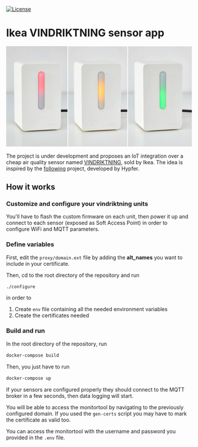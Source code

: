 [![License](http://img.shields.io/:license-mit-blue.svg?style=flat-square)](http://badges.mit-license.org)

# Ikea VINDRIKTNING sensor app

![Vindriktning](report/img/vindriktning.jpeg)

The project is under development and proposes an IoT integration over a cheap air quality sensor named [VINDRIKTNING](https://www.ikea.com/it/it/p/vindriktning-sensore-della-qualita-dellaria-80515910/), sold by Ikea. The idea is inspired by the [following](https://github.com/Hypfer/esp8266-vindriktning-particle-sensor) project, developed by Hypfer.

## How it works

### Customize and configure your vindriktning units

You'll have to flash the custom firmware on each unit, then power it up and connect to each sensor (exposed as Soft Access Point) in order to configure WiFi and MQTT parameters.

### Define variables

First, edit the `proxy/domain.ext` file by adding the **alt_names** you want to include in your certificate.

Then, cd to the root directory of the repository and run 

```bash
./configure
```

in order to

1. Create `env` file containing all the needed environment variables
2. Create the certificates needed

### Build and run

In the root directory of the repository, run

```bash
docker-compose build
```

Then, you just have to run

```bash
docker-compose up
```

If your sensors are configured properly they should connect to the MQTT broker in a few seconds, then data logging will start.

You will be able to access the monitortool by navigating to the previously configured domain. If you used the `gen-certs` script you may have to mark the certificate as valid too. 

You can access the monitortool with the username and password you provided in the `.env` file.
